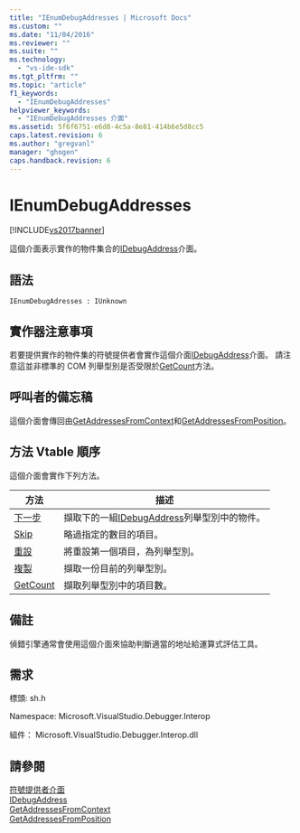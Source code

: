 ```yaml
---
title: "IEnumDebugAddresses | Microsoft Docs"
ms.custom: ""
ms.date: "11/04/2016"
ms.reviewer: ""
ms.suite: ""
ms.technology: 
  - "vs-ide-sdk"
ms.tgt_pltfrm: ""
ms.topic: "article"
f1_keywords: 
  - "IEnumDebugAddresses"
helpviewer_keywords: 
  - "IEnumDebugAddresses 介面"
ms.assetid: 5f6f6751-e6d8-4c5a-8e81-414b6e5d8cc5
caps.latest.revision: 6
ms.author: "gregvanl"
manager: "ghogen"
caps.handback.revision: 6
---
```

# IEnumDebugAddresses
[!INCLUDE[vs2017banner](../../../code-quality/includes/vs2017banner.md)]

這個介面表示實作的物件集合的[IDebugAddress](../../../extensibility/debugger/reference/idebugaddress.md)介面。  
  
## 語法  
  
```  
IEnumDebugAdresses : IUnknown  
```  
  
## 實作器注意事項  
 若要提供實作的物件集的符號提供者會實作這個介面[IDebugAddress](../../../extensibility/debugger/reference/idebugaddress.md)介面。  請注意這並非標準的 COM 列舉型別是否受限於[GetCount](../Topic/IEnumDebugAddresses::GetCount.md)方法。  
  
## 呼叫者的備忘稿  
 這個介面會傳回由[GetAddressesFromContext](../../../extensibility/debugger/reference/idebugsymbolprovider-getaddressesfromcontext.md)和[GetAddressesFromPosition](../Topic/IDebugSymbolProvider::GetAddressesFromPosition.md)。  
  
## 方法 Vtable 順序  
 這個介面會實作下列方法。  
  
|方法|描述|  
|--------|--------|  
|[下一步](../Topic/IEnumDebugAddresses::Next.md)|擷取下的一組[IDebugAddress](../../../extensibility/debugger/reference/idebugaddress.md)列舉型別中的物件。|  
|[Skip](../Topic/IEnumDebugAddresses::Skip.md)|略過指定的數目的項目。|  
|[重設](../../../extensibility/debugger/reference/ienumdebugaddresses-reset.md)|將重設第一個項目，為列舉型別。|  
|[複製](../../../extensibility/debugger/reference/ienumdebugaddresses-clone.md)|擷取一份目前的列舉型別。|  
|[GetCount](../Topic/IEnumDebugAddresses::GetCount.md)|擷取列舉型別中的項目數。|  
  
## 備註  
 偵錯引擎通常會使用這個介面來協助判斷適當的地址給運算式評估工具。  
  
## 需求  
 標頭: sh.h  
  
 Namespace: Microsoft.VisualStudio.Debugger.Interop  
  
 組件： Microsoft.VisualStudio.Debugger.Interop.dll  
  
## 請參閱  
 [符號提供者介面](../../../extensibility/debugger/reference/symbol-provider-interfaces.md)   
 [IDebugAddress](../../../extensibility/debugger/reference/idebugaddress.md)   
 [GetAddressesFromContext](../../../extensibility/debugger/reference/idebugsymbolprovider-getaddressesfromcontext.md)   
 [GetAddressesFromPosition](../Topic/IDebugSymbolProvider::GetAddressesFromPosition.md)